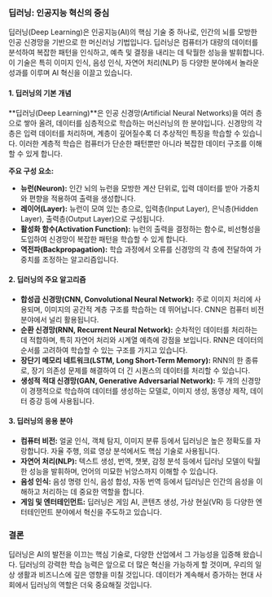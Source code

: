 ### 딥러닝: 인공지능 혁신의 중심

딥러닝(Deep Learning)은 인공지능(AI)의 핵심 기술 중 하나로, 인간의 뇌를 모방한 인공 신경망을 기반으로 한 머신러닝 기법입니다. 딥러닝은 컴퓨터가 대량의 데이터를 분석하여 복잡한 패턴을 인식하고, 예측 및 결정을 내리는 데 탁월한 성능을 발휘합니다. 이 기술은 특히 이미지 인식, 음성 인식, 자연어 처리(NLP) 등 다양한 분야에서 놀라운 성과를 이루며 AI 혁신을 이끌고 있습니다.

#### 1. 딥러닝의 기본 개념

**딥러닝(Deep Learning)**은 인공 신경망(Artificial Neural Networks)을 여러 층으로 쌓아 올려, 데이터를 심층적으로 학습하는 머신러닝의 한 분야입니다. 신경망의 각 층은 입력 데이터를 처리하며, 계층이 깊어질수록 더 추상적인 특징을 학습할 수 있습니다. 이러한 계층적 학습은 컴퓨터가 단순한 패턴뿐만 아니라 복잡한 데이터 구조를 이해할 수 있게 합니다.

**주요 구성 요소:**
- **뉴런(Neuron):** 인간 뇌의 뉴런을 모방한 계산 단위로, 입력 데이터를 받아 가중치와 편향을 적용하여 출력을 생성합니다.
- **레이어(Layer):** 뉴런이 모여 있는 층으로, 입력층(Input Layer), 은닉층(Hidden Layer), 출력층(Output Layer)으로 구성됩니다.
- **활성화 함수(Activation Function):** 뉴런의 출력을 결정하는 함수로, 비선형성을 도입하여 신경망이 복잡한 패턴을 학습할 수 있게 합니다.
- **역전파(Backpropagation):** 학습 과정에서 오류를 신경망의 각 층에 전달하여 가중치를 조정하는 알고리즘입니다.

#### 2. 딥러닝의 주요 알고리즘

- **합성곱 신경망(CNN, Convolutional Neural Network):** 주로 이미지 처리에 사용되며, 이미지의 공간적 계층 구조를 학습하는 데 뛰어납니다. CNN은 컴퓨터 비전 분야에서 널리 활용됩니다.
- **순환 신경망(RNN, Recurrent Neural Network):** 순차적인 데이터를 처리하는 데 적합하며, 특히 자연어 처리와 시계열 예측에 강점을 보입니다. RNN은 데이터의 순서를 고려하여 학습할 수 있는 구조를 가지고 있습니다.
- **장단기 메모리 네트워크(LSTM, Long Short-Term Memory):** RNN의 한 종류로, 장기 의존성 문제를 해결하여 더 긴 시퀀스의 데이터를 처리할 수 있습니다.
- **생성적 적대 신경망(GAN, Generative Adversarial Network):** 두 개의 신경망이 경쟁적으로 학습하여 데이터를 생성하는 모델로, 이미지 생성, 동영상 제작, 데이터 증강 등에 사용됩니다.

#### 3. 딥러닝의 응용 분야

- **컴퓨터 비전:** 얼굴 인식, 객체 탐지, 이미지 분류 등에서 딥러닝은 높은 정확도를 자랑합니다. 자율 주행, 의료 영상 분석에서도 핵심 기술로 사용됩니다.
- **자연어 처리(NLP):** 텍스트 생성, 번역, 챗봇, 감정 분석 등에서 딥러닝 모델이 탁월한 성능을 발휘하며, 언어의 미묘한 뉘앙스까지 이해할 수 있습니다.
- **음성 인식:** 음성 명령 인식, 음성 합성, 자동 번역 등에서 딥러닝은 인간의 음성을 이해하고 처리하는 데 중요한 역할을 합니다.
- **게임 및 엔터테인먼트:** 딥러닝은 게임 AI, 콘텐츠 생성, 가상 현실(VR) 등 다양한 엔터테인먼트 분야에서 혁신을 주도하고 있습니다.

### 결론

딥러닝은 AI의 발전을 이끄는 핵심 기술로, 다양한 산업에서 그 가능성을 입증해 왔습니다. 딥러닝의 강력한 학습 능력은 앞으로 더 많은 혁신을 가능하게 할 것이며, 우리의 일상 생활과 비즈니스에 깊은 영향을 미칠 것입니다. 데이터가 계속해서 증가하는 현대 사회에서 딥러닝의 역할은 더욱 중요해질 것입니다.